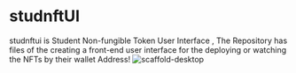 # studnftUI
studnftui is Student Non-fungible Token User Interface , The Repository has files of the creating a front-end user interface for the deploying or watching the NFTs by their wallet Address!
![scaffold-desktop](https://github.com/bharath-kumar143/studnftUI/assets/56511360/cebfaca5-2bf2-4ef4-be0f-0761af199f96)
